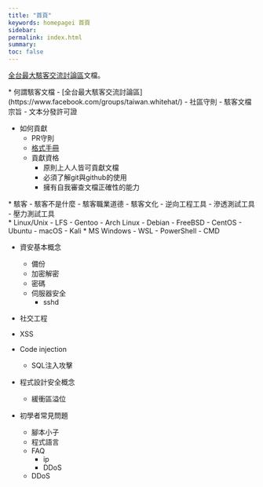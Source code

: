 ```yaml
---
title: "首頁"
keywords: homepagei 首頁
sidebar: 
permalink: index.html
summary:
toc: false
---
```

[全台最大駭客交流討論區](https://www.facebook.com/groups/taiwan.whitehat/)文檔。





<div class="row">
<div class="col-md-4" markdown="1">
* 何謂駭客文檔
    - [全台最大駭客交流討論區](https://www.facebook.com/groups/taiwan.whitehat/)
    - 社區守則
    - 駭客文檔宗旨
    - 文本分發許可證

* 如何貢獻
    - PR守則
    - [格式手冊](台灣駭客文檔-格式手冊.html)
    - 貢獻資格
        - 原則上人人皆可貢獻文檔
        - 必須了解git與github的使用
        - 擁有自我審查文檔正確性的能力
</div>
<div class="col-md-4" markdown="1">
* 駭客
    - 駭客不是什麼
    - 駭客職業道德
    - 駭客文化
    - 逆向工程工具
    - 滲透測試工具
    - 壓力測試工具
</div>
<div class="col-md-4" markdown="1">
* Linux/Unix
    - LFS
    - Gentoo 
    - Arch Linux
    - Debian
    - FreeBSD
    - CentOS
    - Ubuntu
    - macOS
    - Kali
* MS Windows
    - WSL
    - PowerShell
    - CMD
</div>
</div>



* 資安基本概念
    - 備份
    - 加密解密
    - 密碼
    - 伺服器安全
        - sshd
* 社交工程
* XSS
* Code injection
    - SQL注入攻擊
* 程式設計安全概念
    - 緩衝區溢位
    
* 初學者常見問題
    - 腳本小子
    - 程式語言
    - FAQ
        - ip
        - DDoS
    - DDoS





